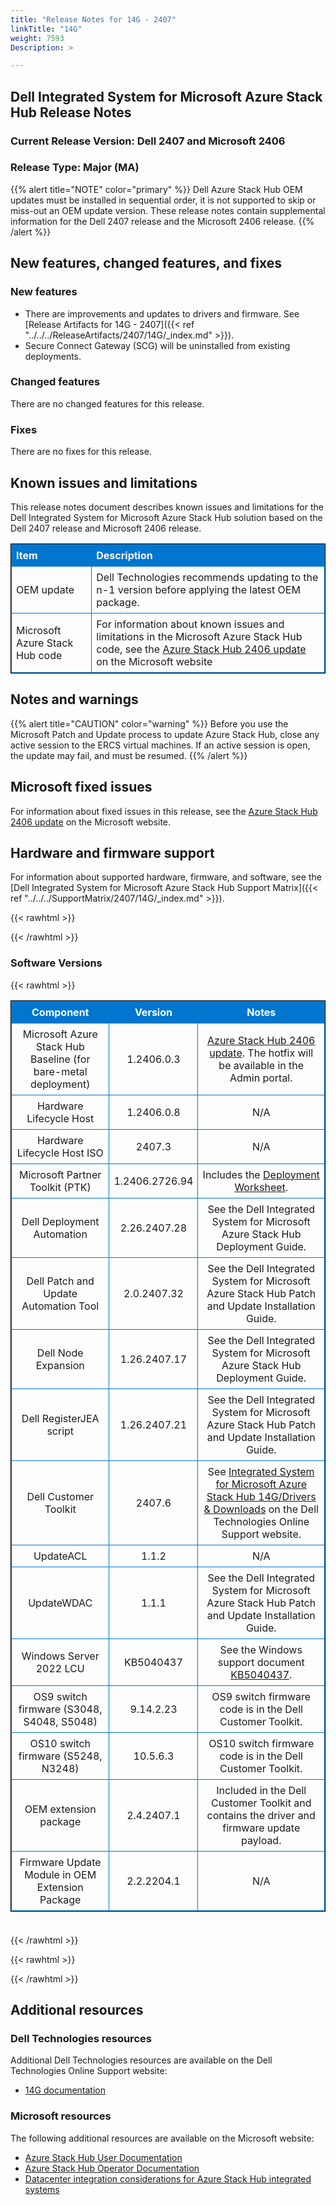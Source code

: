 ```yaml
---
title: "Release Notes for 14G - 2407"
linkTitle: "14G"
weight: 7593
Description: >

---
```


## Dell Integrated System for Microsoft Azure Stack Hub Release Notes
### Current Release Version: Dell 2407 and Microsoft 2406
### Release Type: Major (MA)

{{% alert title="NOTE" color="primary" %}}
Dell Azure Stack Hub OEM updates must be installed in sequential order, it is not supported to skip or miss-out an OEM update version. These release notes contain supplemental information for the Dell 2407 release and the Microsoft 2406 release.
{{% /alert %}}

## New features, changed features, and fixes
### New features
- There are improvements and updates to drivers and firmware. See [Release Artifacts for 14G - 2407]({{< ref "../../../ReleaseArtifacts/2407/14G/_index.md" >}}).
- Secure Connect Gateway (SCG) will be uninstalled from existing deployments.

### Changed features
There are no changed features for this release.

### Fixes
There are no fixes for this release.

## Known issues and limitations

This release notes document describes known issues and limitations for the Dell Integrated System for Microsoft Azure Stack Hub solution based on the Dell 2407 release and Microsoft 2406 release.

| Item                           | Description                                                                                                                                                                                                                                  |
| :----------------------------- | :------------------------------------------------------------------------------------------------------------------------------------------------------------------------------------------------------------------------------------------- |
| OEM update                     | Dell Technologies recommends updating to the n-1 version before applying the latest OEM package.                                                          |
| Microsoft Azure Stack Hub code | For information about known issues and limitations in the Microsoft Azure Stack Hub code, see the [Azure Stack Hub 2406 update](https://learn.microsoft.com/en-us/azure-stack/operator/release-notes?view=azs-2406) on the Microsoft website |

## Notes and warnings
{{% alert title="CAUTION" color="warning" %}}
Before you use the Microsoft Patch and Update process to update Azure Stack Hub, close any active session to the ERCS virtual machines. If an active session is open, the update may fail, and must be resumed.
{{% /alert %}}

## Microsoft fixed issues
For information about fixed issues in this release, see the [Azure Stack Hub 2406 update](https://docs.microsoft.com/en-us/azure-stack/operator/release-notes?view=azs-2406) on the Microsoft website.

## Hardware and firmware support
For information about supported hardware, firmware, and software, see the [Dell Integrated System for Microsoft Azure Stack Hub Support Matrix]({{< ref "../../../SupportMatrix/2407/14G/_index.md" >}}).

{{< rawhtml >}}

<!DOCTYPE html PUBLIC "-//W3C//DTD XHTML 1.0 Strict//EN" "http://www.w3.org/TR/xhtml1/DTD/xhtml1-strict.dtd">
<html xmlns="http://www.w3.org/1999/xhtml">
<head>

<style>
table {
    border-width:1px; border-style:solid;
    border-color:black;
    border-collapse: collapse;
    width: 100%;
    margin-bottom: 20px;
    table-layout:fixed;
    overflow-wrap: break-word;
}
th {
    border-width:1px;
    padding:7px;
    border-style:solid;
    border-color:#0076CE;
    background-color:#0076CE;
    color:#FFFFFF;
    text-align:center;
}
td {
    border-width:1px;
    padding:7px;
    border-style:solid;
    border-color:#0076CE;
    text-align:center;
}
caption {
    padding-bottom: 10px;
    color:  #0076CE;
    font-weight: bold;
    text-align: left;
    font-size: 20px;
}
</style>

</head>

<body>

<div id="content">
{{< /rawhtml >}}

### Software Versions
{{< rawhtml >}}
<table> <colgroup><col/><col/><col/></colgroup> <tr><th>Component</th><th>Version</th><th>Notes</th></tr> <tr><td>Microsoft Azure Stack Hub Baseline (for bare-metal deployment)</td><td>1.2406.0.3</td><td><a href='https://learn.microsoft.com/en-us/azure-stack/operator/release-notes?view=azs-2406'>Azure Stack Hub 2406 update</a>. The hotfix will be available in the Admin portal.</td></tr> <tr><td>Hardware Lifecycle Host</td><td>1.2406.0.8</td><td>N/A</td></tr> <tr><td>Hardware Lifecycle Host ISO</td><td>2407.3</td><td>N/A</td></tr> <tr><td>Microsoft Partner Toolkit (PTK)</td><td>1.2406.2726.94</td><td>Includes the <a href='https://www.powershellgallery.com/packages/Azs.Deployment.Worksheet/1.2406.2726.94'>Deployment Worksheet</a>.</td></tr> <tr><td>Dell Deployment Automation</td><td>2.26.2407.28</td><td>See the Dell Integrated System for Microsoft Azure Stack Hub Deployment Guide.</td></tr> <tr><td>Dell Patch and Update Automation Tool</td><td>2.0.2407.32</td><td>See the Dell Integrated System for Microsoft Azure Stack Hub Patch and Update Installation Guide.</td></tr> <tr><td>Dell Node Expansion</td><td>1.26.2407.17</td><td>See the Dell Integrated System for Microsoft Azure Stack Hub Deployment Guide.</td></tr> <tr><td>Dell RegisterJEA script</td><td>1.26.2407.21</td><td>See the Dell Integrated System for Microsoft Azure Stack Hub Patch and Update Installation Guide.</td></tr> <tr><td>Dell Customer Toolkit</td><td>2407.6</td><td>See <a href='https://www.dell.com/support/home/en-us/product-support/product/cloud-for-microsoft-azure-stack14g/drivers'>Integrated System for Microsoft Azure Stack Hub 14G/Drivers & Downloads</a> on the Dell Technologies Online Support website.</td></tr> <tr><td>UpdateACL</td><td>1.1.2</td><td>N/A</td></tr> <tr><td>UpdateWDAC</td><td>1.1.1</td><td>See the Dell Integrated System for Microsoft Azure Stack Hub Patch and Update Installation Guide.</td></tr> <tr><td>Windows Server 2022 LCU</td><td>KB5040437</td><td>See the Windows support document <a href='https://support.microsoft.com/help/5040437'>KB5040437</a>.</td></tr> <tr><td>OS9 switch firmware (S3048, S4048, S5048)</td><td>9.14.2.23</td><td>OS9 switch firmware code is in the Dell Customer Toolkit.</td></tr> <tr><td>OS10 switch firmware (S5248, N3248)</td><td>10.5.6.3</td><td>OS10 switch firmware code is in the Dell Customer Toolkit.</td></tr> <tr><td>OEM extension package</td><td>2.4.2407.1</td><td>Included in the Dell Customer Toolkit and contains the driver and firmware update payload.</td></tr> <tr><td>Firmware Update Module in OEM Extension Package</td><td>2.2.2204.1</td><td>N/A</td></tr> </table><br>
{{< /rawhtml >}}

{{< rawhtml >}}
</div>

</body>

</html>


{{< /rawhtml >}}

## Additional resources

### Dell Technologies resources

Additional Dell Technologies resources are available on the Dell Technologies Online Support website:

- [14G documentation](https://www.dell.com/support/home/us/en/04/product-support/product/cloud-for-microsoft-azure-stack14g/docs)

### Microsoft resources

The following additional resources are available on the Microsoft website:

- [Azure Stack Hub User Documentation](https://learn.microsoft.com/en-us/azure/azure-stack/user/)
- [Azure Stack Hub Operator Documentation](https://learn.microsoft.com/en-us/azure/azure-stack/)
- [Datacenter integration considerations for Azure Stack Hub integrated systems](https://learn.microsoft.com/en-us/azure-stack/operator/azure-stack-datacenter-integration)

